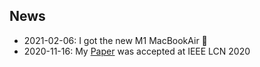 ## News

- 2021-02-06: I got the new M1 MacBookAir 🎉
- 2020-11-16: My [Paper](https://www.computer.org/csdl/proceedings-article/lcn/2020/09314855/1qpzudL7tLi) was accepted at IEEE LCN 2020